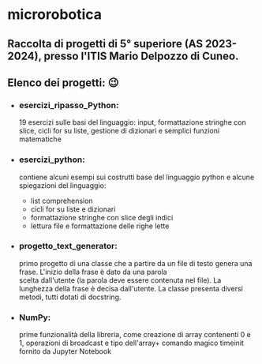 # microrobotica
## Raccolta di progetti di 5° superiore (AS 2023-2024), presso l'ITIS Mario Delpozzo di Cuneo. 
## Elenco dei progetti: 😉
- ### esercizi_ripasso_Python:
  19 esercizi sulle basi del linguaggio: input, formattazione stringhe con slice, cicli for su liste,
  gestione di  dizionari e semplici funzioni matematiche
- ### esercizi_python:
  contiene alcuni esempi sui costrutti base del linguaggio python e alcune spiegazioni del linguaggio:
    - list comprehension
    - cicli for su liste e dizionari
    - formattazione stringhe con slice degli indici
    - lettura file e formattazione delle righe lette
 - ### progetto_text_generator:
    primo progetto di una classe che a partire da un file di testo genera una frase. 
    L'inizio della frase  è dato da una parola  
    scelta dall'utente (la parola deve essere contenuta nel file). La lunghezza della frase è decisa dall'utente.
    La classe presenta diversi metodi, tutti dotati di docstring.

- ### NumPy:
    prime funzionalità della libreria, come creazione di array contenenti 0 e 1, operazioni di broadcast e tipo
    dell'array+ comando magico timeinit fornito da Jupyter Notebook

